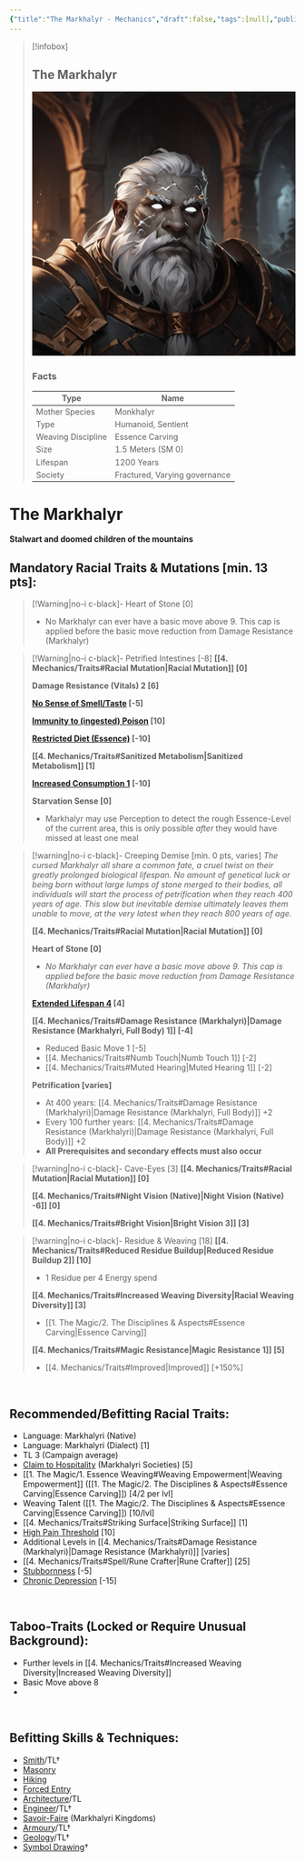 ```yaml
---
{"title":"The Markhalyr - Mechanics","draft":false,"tags":[null],"publish":true,"path":"2. The Races/The Markhalyr/The Markhalyr - Mechanics.md","permalink":"/2-the-races/the-markhalyr/the-markhalyr-mechanics/","PassFrontmatter":true}
---
```


> [!infobox]
> 
> 
> ## **The Markhalyr**
> 
> ![Markhalyr1.webp](../../Markhalyr1.webp)
> 
> ### Facts
> 
> | Type | Name |
> | --- | --- |
> | Mother Species | Monkhalyr |
> | Type | Humanoid, Sentient |
> | Weaving Discipline | Essence Carving |
> | Size | 1.5 Meters (SM 0)
> | Lifespan | 1200 Years |
> | Society | Fractured, Varying governance |

# **The Markhalyr**
**Stalwart and doomed children of the mountains**
<br>

## Mandatory Racial Traits & Mutations [min. 13 pts]:

> [!Warning|no-i c-black]- Heart of Stone [0]
> - No Markhalyr can ever have a basic move above 9. This cap is applied before the basic move reduction from Damage Resistance (Markhalyr)
>

> [!Warning|no-i c-black]- Petrified Intestines [-8]
> **[[4. Mechanics/Traits#Racial Mutation\|Racial Mutation]] [0]**
> 
> **Damage Resistance (Vitals) 2 [6]**
> 
> **[No Sense of Smell/Taste](https://gurps.fandom.com/wiki/No_Sense_of_Smell/Taste "No Sense of Smell/Taste") [-5]**
>
>**[Immunity to (ingested) Poison](https://gurps.fandom.com/wiki/Immunity_to_Poison "Immunity to Poison") [10]**
>
> **[Restricted Diet (Essence)](https://gurps.fandom.com/wiki/Restricted_Diet) [-10]**
>
> **[[4. Mechanics/Traits#Sanitized Metabolism\|Sanitized Metabolism]] [1]**
>
> **[Increased Consumption 1](https://gurps.fandom.com/wiki/Increased_Consumption) [-10]**
>
> **Starvation Sense [0]**
> - Markhalyr may use Perception to detect the rough Essence-Level of the current area, this is only possible *after* they would have missed at least one meal
>

> [!warning|no-i c-black]- Creeping Demise [min. 0 pts, varies]
> *The cursed Markhalyr all share a common fate, a cruel twist on their greatly prolonged biological lifespan. No amount of genetical luck or being born without large lumps of stone merged to their bodies, all individuals will start the process of petrification when they reach 400 years of age. This slow but inevitable demise ultimately leaves them unable to move, at the very latest when they reach 800 years of age.*
> 
> **[[4. Mechanics/Traits#Racial Mutation\|Racial Mutation]] [0]**
> 
> **Heart of Stone [0]**
> - *No Markhalyr can ever have a basic move above 9. This cap is applied before the basic move reduction from Damage Resistance (Markhalyr)*
> 
> **[Extended Lifespan 4](https://gurps.fandom.com/wiki/Extended_Lifespan) [4]**
> 
> **[[4. Mechanics/Traits#Damage Resistance (Markhalyri)\|Damage Resistance (Markhalyri, Full Body) 1]] [-4]**
> - Reduced Basic Move 1 [-5]
> - [[4. Mechanics/Traits#Numb Touch\|Numb Touch 1]] [-2]
> - [[4. Mechanics/Traits#Muted Hearing\|Muted Hearing 1]] [-2]
> 
> **Petrification [varies]**
> - At 400 years: [[4. Mechanics/Traits#Damage Resistance (Markhalyri)\|Damage Resistance (Markhalyri, Full Body)]] +2
> - Every 100 further years: [[4. Mechanics/Traits#Damage Resistance (Markhalyri)\|Damage Resistance (Markhalyri, Full Body)]] +2
> - **All Prerequisites and secondary effects must also occur**

> [!warning|no-i c-black]- Cave-Eyes [3]
> **[[4. Mechanics/Traits#Racial Mutation\|Racial Mutation]] [0]**
> 
>**[[4. Mechanics/Traits#Night Vision (Native)\|Night Vision (Native) -6]] [0]**
> 
>**[[4. Mechanics/Traits#Bright Vision\|Bright Vision 3]] [3]**
>

> [!warning|no-i c-black]- Residue & Weaving [18]
> **[[4. Mechanics/Traits#Reduced Residue Buildup\|Reduced Residue Buildup 2]] [10]**
> - 1 Residue per 4 Energy spend
> 
> **[[4. Mechanics/Traits#Increased Weaving Diversity\|Racial Weaving Diversity]] [3]**
> - [[1. The Magic/2. The Disciplines & Aspects#Essence Carving\|Essence Carving]]
>
> **[[4. Mechanics/Traits#Magic Resistance\|Magic Resistance 1]] [5]**
> - [[4. Mechanics/Traits#Improved\|Improved]] [+150%]
>

<br>

## Recommended/Befitting Racial Traits:
- Language: Markhalyri (Native)
- Language: Markhalyri (Dialect) [1]
- TL 3 (Campaign average)
- [Claim to Hospitality](https://gurps.fandom.com/wiki/Claim_to_Hospitality) (Markhalyri Societies) [5]
- [[1. The Magic/1. Essence Weaving#Weaving Empowerment\|Weaving Empowerment]] ([[1. The Magic/2. The Disciplines & Aspects#Essence Carving\|Essence Carving]]) [4/2 per lvl]
- Weaving Talent ([[1. The Magic/2. The Disciplines & Aspects#Essence Carving\|Essence Carving]]) [10/lvl]
- [[4. Mechanics/Traits#Striking Surface\|Striking Surface]] [1]
- [High Pain Threshold](https://gurps.fandom.com/wiki/High_Pain_Threshold) [10]
- Additional Levels in [[4. Mechanics/Traits#Damage Resistance (Markhalyri)\|Damage Resistance (Markhalyri)]] [varies]
- [[4. Mechanics/Traits#Spell/Rune Crafter\|Rune Crafter]] [25]
- [Stubbornness](https://gurps.fandom.com/wiki/Stubbornness) [-5]
- [Chronic Depression](https://gurps.fandom.com/wiki/Chronic_Depression) [-15]

<br>

## Taboo-Traits (Locked or Require Unusual Background):
- Further levels in [[4. Mechanics/Traits#Increased Weaving Diversity\|Increased Weaving Diversity]]
- Basic Move above 8
- 

<br>

## Befitting Skills & Techniques:
- [Smith](https://gurps.fandom.com/wiki/Smith_(skill) "Smith (skill)")/TL†
- [Masonry](https://gurps.fandom.com/wiki/Masonry "Masonry")
- [Hiking](https://gurps.fandom.com/wiki/Hiking "Hiking")
- [Forced Entry](https://gurps.fandom.com/wiki/Forced_Entry "Forced Entry")
- [Architecture](https://gurps.fandom.com/wiki/Architecture "Architecture")/TL
- [Engineer](https://gurps.fandom.com/wiki/Engineer "Engineer")/TL†
- [Savoir-Faire](https://gurps.fandom.com/wiki/Savoir-Faire "Savoir-Faire") (Markhalyri Kingdoms)
- [Armoury](https://gurps.fandom.com/wiki/Armoury "Armoury")/TL†
- [Geology](https://gurps.fandom.com/wiki/Geology "Geology")/TL†
- [Symbol Drawing](https://gurps.fandom.com/wiki/Symbol_Drawing "Symbol Drawing")†